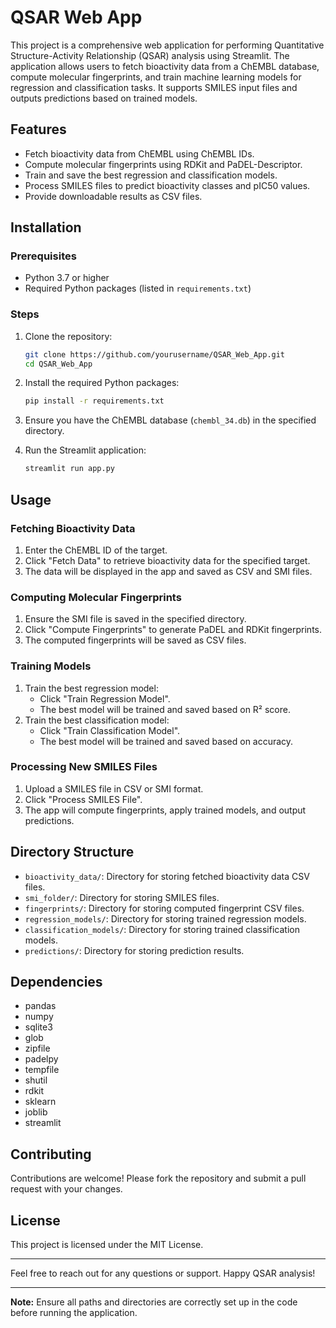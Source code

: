 # QSAR Web App

This project is a comprehensive web application for performing Quantitative Structure-Activity Relationship (QSAR) analysis using Streamlit. The application allows users to fetch bioactivity data from a ChEMBL database, compute molecular fingerprints, and train machine learning models for regression and classification tasks. It supports SMILES input files and outputs predictions based on trained models.

## Features

- Fetch bioactivity data from ChEMBL using ChEMBL IDs.
- Compute molecular fingerprints using RDKit and PaDEL-Descriptor.
- Train and save the best regression and classification models.
- Process SMILES files to predict bioactivity classes and pIC50 values.
- Provide downloadable results as CSV files.

## Installation

### Prerequisites

- Python 3.7 or higher
- Required Python packages (listed in `requirements.txt`)

### Steps

1. Clone the repository:
    ```sh
    git clone https://github.com/yourusername/QSAR_Web_App.git
    cd QSAR_Web_App
    ```

2. Install the required Python packages:
    ```sh
    pip install -r requirements.txt
    ```

3. Ensure you have the ChEMBL database (`chembl_34.db`) in the specified directory.

4. Run the Streamlit application:
    ```sh
    streamlit run app.py
    ```

## Usage

### Fetching Bioactivity Data

1. Enter the ChEMBL ID of the target.
2. Click "Fetch Data" to retrieve bioactivity data for the specified target.
3. The data will be displayed in the app and saved as CSV and SMI files.

### Computing Molecular Fingerprints

1. Ensure the SMI file is saved in the specified directory.
2. Click "Compute Fingerprints" to generate PaDEL and RDKit fingerprints.
3. The computed fingerprints will be saved as CSV files.

### Training Models

1. Train the best regression model:
    - Click "Train Regression Model".
    - The best model will be trained and saved based on R² score.
2. Train the best classification model:
    - Click "Train Classification Model".
    - The best model will be trained and saved based on accuracy.

### Processing New SMILES Files

1. Upload a SMILES file in CSV or SMI format.
2. Click "Process SMILES File".
3. The app will compute fingerprints, apply trained models, and output predictions.

## Directory Structure

- `bioactivity_data/`: Directory for storing fetched bioactivity data CSV files.
- `smi_folder/`: Directory for storing SMILES files.
- `fingerprints/`: Directory for storing computed fingerprint CSV files.
- `regression_models/`: Directory for storing trained regression models.
- `classification_models/`: Directory for storing trained classification models.
- `predictions/`: Directory for storing prediction results.

## Dependencies

- pandas
- numpy
- sqlite3
- glob
- zipfile
- padelpy
- tempfile
- shutil
- rdkit
- sklearn
- joblib
- streamlit

## Contributing

Contributions are welcome! Please fork the repository and submit a pull request with your changes.

## License

This project is licensed under the MIT License.

---

Feel free to reach out for any questions or support. Happy QSAR analysis!

---

**Note:** Ensure all paths and directories are correctly set up in the code before running the application.